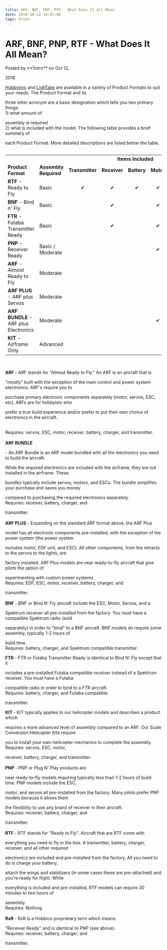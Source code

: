 ```yaml
---
title: ARF, BNF, PNP, RTF - What Does It All Mean
date: 2018-10-12 18:41:00
tags: Drone
---
```

# ARF, BNF, PNP, RTF - What Does It All Mean?

<p>Posted by **Yotro** on Oct 12, 

2018
  </p>
 
[Hobbyinrc](https://www.hobbyinrc.com) and [LighTake](https://www.lightake.com) are available in a variety of Product Formats to suit your needs. The Product Format and its 

three letter acronym are a basic designation&nbsp;which tells you two primary things: </br>1) what amount of 

assembly is required </br>2) what is included with the model. The following table provides a brief summary of 

each Product Format. More detailed descriptions are listed below the table.
<div style="overflow-x: auto;">
<table class="slim-rows" style="width: 100%;">
<tbody>
<tr>
<td></td>
<td></td>
<td colspan="6" style="text-align: center;"><strong>Items Included</strong></td>
</tr>
<tr>
<td><strong>Product Format</strong></td>
<td><strong>Assembly Required</strong></td>
<td><strong>Transmitter</strong></td>
<td><strong>Receiver</strong></td>
<td><strong>Battery</strong></td>
<td><strong>Motor</strong></td>
<td><strong>ESC</strong></td>
<td><strong>Servos</strong></td>
</tr>
<tr>
<td>
<strong>RTF&nbsp;</strong>- Ready to Fly</td>
<td>Basic</td>
<td style="text-align: center;">✔</td>
<td style="text-align: center;">✔</td>
<td style="text-align: center;">✔</td>
<td style="text-align: center;">✔</td>
<td style="text-align: center;">✔</td>
<td style="text-align: center;">✔</td>
</tr>
<tr>
<td>
<strong>BNF</strong> - Bind n' Fly</td>
<td>Basic</td>
<td></td>
<td style="text-align: center;">✔</td>
<td></td>
<td style="text-align: center;">✔</td>
<td style="text-align: center;">✔</td>
<td style="text-align: center;">✔</td>
</tr>
<tr>
<td>
<strong>FTR</strong> - Futaba Transmitter Ready</td>
<td>Basic</td>
<td></td>
<td style="text-align: center;">✔</td>
<td></td>
<td style="text-align: center;">✔</td>
<td style="text-align: center;">✔</td>
<td style="text-align: center;">✔</td>
</tr>
<tr>
<td>
<strong>PNP</strong> - Receiver Ready</td>
<td>Basic / Moderate</td>
<td></td>
<td></td>
<td></td>
<td style="text-align: center;">✔</td>
<td style="text-align: center;">✔</td>
<td style="text-align: center;">✔</td>
</tr>
<tr>
<td>
<strong>ARF </strong>- Almost Ready to Fly</td>
<td>Moderate</td>
<td></td>
<td></td>
<td></td>
<td></td>
<td></td>
<td style="text-align: center;"></td>
</tr>
<tr>
<td>
<strong>ARF PLUS</strong> - ARF plus Servos</td>
<td>Moderate</td>
<td></td>
<td></td>
<td></td>
<td></td>
<td></td>
<td style="text-align: center;">✔</td>
</tr>
<tr>
<td>
<strong>ARF BUNDLE</strong> - ARF plus Electronics</td>
<td>Moderate</td>
<td></td>
<td></td>
<td></td>
<td style="text-align: center;">✔</td>
<td style="text-align: center;">✔</td>
<td style="text-align: center;">✔</td>
</tr>
<tr>
<td>
<strong>KIT</strong> - Airframe Only</td>
<td>Advanced</td>
<td></td>
<td></td>
<td></td>
<td></td>
<td></td>
<td></td>
</tr>
</tbody>
</table>
</div>
<p><span><strong><br>ARF </strong>- ARF stands for "Almost Ready to Fly." An ARF is an aircraft that is 

"mostly" built with the exception of the main control and power system electronics. ARF's require you to 

purchase primary electronic components separately (motor, servos, ESC, etc). ARFs are for hobbyists who 

prefer a true build experience and/or prefer to put their own choice of electronics in the aircraft. 

<br>Requires: servos, ESC, motor, receiver, battery, charger, and transmitter.<strong><br><br>ARF BUNDLE 

</strong>- An ARF Bundle is an ARF model bundled with all the electronics you need to build the aircraft. 

While the required electronics are included with the airframe, they are not installed in the airframe. These 

bundles typically include servos, motors, and ESCs. The bundle simplifies your purchase and saves you money 

compared to purchasing the required electronics separately. <br>Requires: receiver, battery, charger, and 

transmitter.<strong><br><br>ARF PLUS </strong>- Expanding on the standard ARF format above, the ARF Plus 

model has all electronic components pre-installed, with the exception of the power system (the power system 

includes motor, EDF unit, and ESC). All other components, from the retracts to the servos to the lights, are 

factory installed. ARF Plus models are near ready-to-fly aircraft that give pilots the option of 

experimenting with custom power systems.<br> Requires: EDF, ESC, motor, receiver, battery, charger, and 

transmitter.<strong><br><br>BNF </strong>- BNF or Bind N' Fly aircraft include the ESC, Motor, Servos, and a 

Spektrum receiver all pre-installed from the factory. You must have a compatible Spektrum radio (sold 

separately) in order to "bind" to a BNF aircraft. BNF models do require some assembly, typically 1-2 hours of 

build time.<br>Requires: battery, charger, and Spektrum compatible transmitter.<strong></strong></span></p>
<p><span><strong>FTR</strong> - FTR or Futaba Transmitter Ready is identical to Bind N' Fly except that it 

includes a pre-installed Futaba compatible receiver instead of a Spektrum receiver. You must have a Futaba 

compatible radio in order to bind to a FTR aircraft.<br>Requires: battery, charger, and Futaba compatible 

transmitter.</span></p>
<p><span><strong>KIT </strong>- KIT typically applies to our helicopter models and describes a product which 

requires a more advanced level of assembly compared to an ARF. Our Scale Conversion Helicopter Kits require 

you to install your own helicopter mechanics to complete the assembly.<br>Requires: servos, ESC, motor, 

receiver, battery, charger, and transmitter.<strong><br><br>PNP </strong>- PNP or Plug N' Play products are 

near ready-to-fly models requiring typically less than 1-2 hours of build time. PNP models include the ESC, 

motor, and servos all pre-installed from the factory. Many pilots prefer PNP models because it allows them 

the flexibility to use any brand of receiver in their aircraft.<br>Requires: receiver, battery, charger, and 

transmitter.<strong><br><br>RTF </strong>- RTF stands for "Ready to Fly". Aircraft that are RTF come with 

everything you need to fly in the box. A transmitter, battery, charger, receiver, and all other required 

electronics are included and pre-installed from the factory. All you need to do is charge your battery, 

attach the wings and stabilizers (in some cases these are pre-attached) and you're ready for flight. While 

everything is included and pre-installed, RTF models can require 30 minutes to two hours of 

assembly.<br>Requires: Nothing.<strong><br><br>RxR </strong>- RxR is a Hobbico proprietary term which means 

"Receiver Ready" and is identical to PNP (see above).<br>Requires: receiver, battery, charger, and 

transmitter.</span></p>
    </div>
     	<br>








    
  </article>
